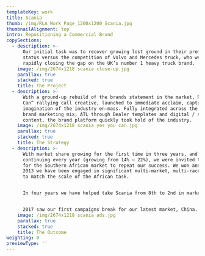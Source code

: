 ```yaml
---
templateKey: work
title: Scania
thumb: /img/RLA_Work_Page_1200x1200_Scania.jpg
thumbnailAlignment: top
intro: Repositioning a Commercial Brand
copySections:
  - description: >-
      Our initial task was to recover growing lost ground in their premium
      status versus the competition of Volvo and Mercedes truck, who were
      rapidly closing the gap on the UK’s number 1 heavy truck brand.
    image: /img/2674x1218 scania close-up.jpg
    parallax: true
    stacked: true
    title: The Project
  - description: >-
      With a ground-up rebuild of the brands statement in the market, RLA’s “You
      Can” rallying call creative, launched to immediate acclaim, capturing the
      imagination of the industry en-mass. Fully integrated across the entire
      brand marketing mix; ATL through Dealer templates and digital / social
      content, the brand platform quickly took hold of the industry.
    image: /img/2674x1218 scania yes you can.jpg
    parallax: true
    stacked: true
    title: The Strategy
  - description: >-
      With market share growing for the first time in three years, and
      continuing every year (growing from 14% – 22%), we were invited to pitch
      for the Southern African market to repeat our success. We won and since
      2013 we have been engaged in significant multi-market, multi-race creative
      to match the scale of the African task. 


      In four years we have helped take Scania from 8th to 2nd in market. 


      2017 saw our first campaigns break for our latest market, China.
    image: /img/2674x1218 scania ads.jpg
    parallax: true
    stacked: true
    title: The Outcome
weighting: 0
previewType: ''
---
```


